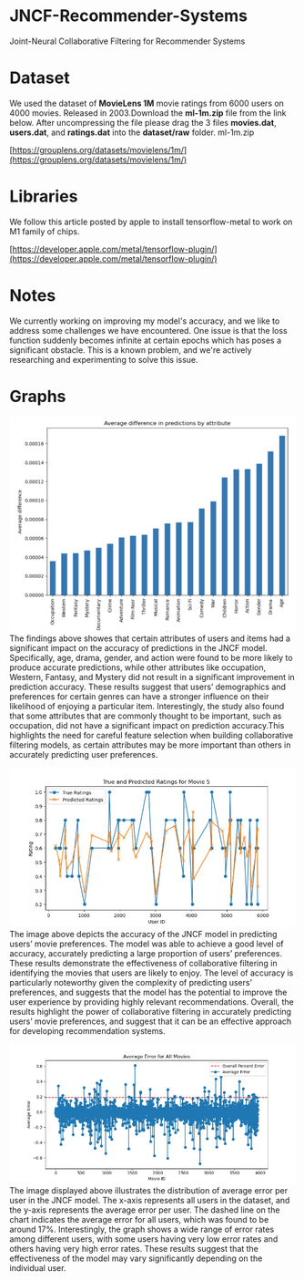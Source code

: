 # JNCF-Recommender-Systems

Joint-Neural Collaborative Filtering for Recommender Systems

# Dataset

We used the dataset of **MovieLens 1M** movie ratings from 6000 users on 4000 movies. Released in 2003.Download the **ml-1m.zip** file from the link below. After uncompressing the file please drag the 3 files **movies.dat**, **users.dat**, and **ratings.dat** into the **dataset/raw** folder.
ml-1m.zip

[https://grouplens.org/datasets/movielens/1m/](https://grouplens.org/datasets/movielens/1m/)

# Libraries
We follow this article posted by apple to install tensorflow-metal to work on M1 family of chips.

[https://developer.apple.com/metal/tensorflow-plugin/](https://developer.apple.com/metal/tensorflow-plugin/)

# Notes

We currently working on improving my model's accuracy, and we like to address some challenges we have encountered. One issue is that the loss function suddenly becomes infinite at certain epochs which has poses a significant obstacle. This is a known problem, and we're actively researching and experimenting to solve this issue.

# Graphs

![Attributes Contributing to High Predictions in the JNCF Model](Figure_1.jpeg)
The findings above showes that certain attributes of users and items had a significant impact on the accuracy of predictions in the JNCF model. Specifically, age, drama, gender, and action were found to be more likely to produce accurate predictions, while other attributes like occupation, Western, Fantasy, and Mystery did not result in a significant improvement in prediction accuracy. These results suggest that users’ demographics and preferences for certain genres can have a stronger influence on their likelihood of enjoying a particular item. Interestingly, the study also found that some attributes that are commonly thought to be important, such as occupation, did not have a significant impact on prediction accuracy.This highlights the need for careful feature selection when building collaborative filtering models, as certain attributes may be more important than others in accurately predicting user preferences.


![Model prediction vs true value for a particular MovieID](Figure_2.jpeg)
The image above depicts the accuracy of the JNCF model in predicting users’ movie preferences. The model was able to achieve a good level of accuracy, accurately predicting a large proportion of users’ preferences. These results demonstrate the effectiveness of collaborative filtering in identifying the movies that users are likely to enjoy. The level of accuracy is particularly noteworthy given the complexity of predicting users’ preferences, and suggests that the model has the potential to improve the user experience by providing highly relevant recommendations. Overall, the results highlight the power of collaborative filtering in accurately predicting users’ movie preferences, and suggest that it can be an effective approach for developing recommendation systems.

![Model’s average error across all UserIDs and MovieIDs](Figure_3.jpeg)
The image displayed above illustrates the distribution of average error per user in the JNCF model. The x-axis represents all users in the dataset, and the y-axis represents the average error per user. The dashed line on the chart indicates the average error for all users, which was found to be around 17%. Interestingly, the graph shows a wide range of error rates among different users, with some users having very low error rates and others having very high error rates. These results suggest that the effectiveness of the model may vary significantly depending on the individual user.